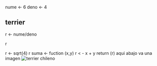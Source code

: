 
nume <- 6
deno <- 4
## terrier

r <- nume/deno

r

r <- sqrt(4)
r
suma <- fuction (x,y)
r < - x + y
return (r)
aqui abajo va una imagen 
![terrier chileno](https://www.latercera.com/resizer/p6keM3IQ6zYl7682M5rBv1RnlkI=/800x0/smart/arc-anglerfish-arc2-prod-copesa.s3.amazonaws.com/public/O2ZURYDO45ETNMRYNEEWA5TMHE.jpg)
